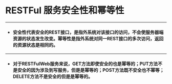 # RESTFul 服务安全性和幂等性

---



- #### 安全性代表安全的REST接口，是指外系统对该接口的访问，不会使服务器端资源的状态发生改变。幂等性是指外系统对同一REST接口的多次访问，返回的资源状态是相同的。

---



- #### 对于RESTFulWeb服务来说，GET方法即使安全的也是幂等的；PUT方法不是安全的因为涉及到写服务，但是是幂等的；POST方法既不安全也不幂等；DELETE方法不是安全的但是是幂等的。



